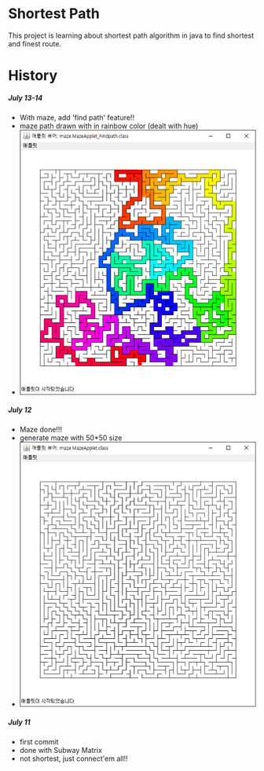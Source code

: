 # Shortest Path
This project is learning about shortest path algorithm in java to find shortest and finest route.

# History
##### July 13-14
  - With maze, add 'find path' feature!!
  - maze path drawn with in rainbow color (dealt with hue)
  - ![Generate Maze](https://raw.githubusercontent.com/robinhur/ShortestPath/master/Graph_Shortestpath/MazeApplet_Findpath.png)

##### July 12
  - Maze done!!!
  - generate maze with 50*50 size
  - ![Generate Maze](https://raw.githubusercontent.com/robinhur/ShortestPath/master/Graph_Shortestpath/MazeApplet.png)

##### July 11
  - first commit
  - done with Subway Matrix
  - not shortest, just connect'em all!!
